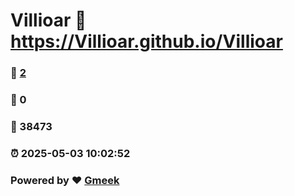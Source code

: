 # Villioar :link: https://Villioar.github.io/Villioar 
### :page_facing_up: [2](https://Villioar.github.io/Villioar/tag.html) 
### :speech_balloon: 0 
### :hibiscus: 38473 
### :alarm_clock: 2025-05-03 10:02:52 
### Powered by :heart: [Gmeek](https://github.com/Meekdai/Gmeek)
